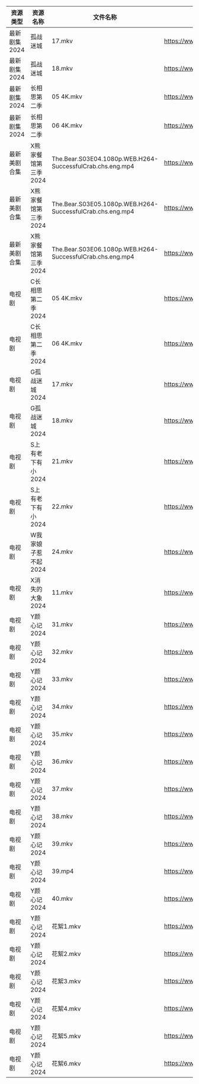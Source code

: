 | 资源类型     | 资源名称         | 文件名称                                                      | 分享链接                                 | 更新时间                |
| -------- | ------------ | --------------------------------------------------------- | ------------------------------------ | ------------------- |
| 最新剧集2024 | 孤战迷城         | 17.mkv                                                    | https://www.alipan.com/s/iAhXiec1LEf | 2024-07-10 07:32:51 |
| 最新剧集2024 | 孤战迷城         | 18.mkv                                                    | https://www.alipan.com/s/iAhXiec1LEf | 2024-07-10 07:32:51 |
| 最新剧集2024 | 长相思第二季       | 05 4K.mkv                                                 | https://www.alipan.com/s/MhHg2Ftgv32 | 2024-07-10 07:33:08 |
| 最新剧集2024 | 长相思第二季       | 06 4K.mkv                                                 | https://www.alipan.com/s/MhHg2Ftgv32 | 2024-07-10 07:33:07 |
| 最新美剧合集   | X熊家餐馆第三季2024 | The.Bear.S03E04.1080p.WEB.H264-SuccessfulCrab.chs.eng.mp4 | https://www.alipan.com/s/P8KbRfGWy8g | 2024-07-10 07:32:25 |
| 最新美剧合集   | X熊家餐馆第三季2024 | The.Bear.S03E05.1080p.WEB.H264-SuccessfulCrab.chs.eng.mp4 | https://www.alipan.com/s/P8KbRfGWy8g | 2024-07-10 07:32:24 |
| 最新美剧合集   | X熊家餐馆第三季2024 | The.Bear.S03E06.1080p.WEB.H264-SuccessfulCrab.chs.eng.mp4 | https://www.alipan.com/s/P8KbRfGWy8g | 2024-07-10 07:32:24 |
| 电视剧      | C长相思第二季2024  | 05 4K.mkv                                                 | https://www.alipan.com/s/BbRfpG19FzC | 2024-07-10 07:32:05 |
| 电视剧      | C长相思第二季2024  | 06 4K.mkv                                                 | https://www.alipan.com/s/BbRfpG19FzC | 2024-07-10 07:32:05 |
| 电视剧      | G孤战迷城2024    | 17.mkv                                                    | https://www.alipan.com/s/26pa3QWckXa | 2024-07-10 07:32:12 |
| 电视剧      | G孤战迷城2024    | 18.mkv                                                    | https://www.alipan.com/s/26pa3QWckXa | 2024-07-10 07:32:11 |
| 电视剧      | S上有老下有小2024  | 21.mkv                                                    | https://www.alipan.com/s/GAgAoekUHew | 2024-07-10 00:07:00 |
| 电视剧      | S上有老下有小2024  | 22.mkv                                                    | https://www.alipan.com/s/GAgAoekUHew | 2024-07-10 00:06:59 |
| 电视剧      | W我家娘子惹不起2024 | 24.mkv                                                    | https://www.alipan.com/s/eP3F42j5Qvb | 2024-07-10 07:32:19 |
| 电视剧      | X消失的大象2024   | 11.mkv                                                    | https://www.alipan.com/s/M2Xhvq5qY1Q | 2024-07-10 07:32:22 |
| 电视剧      | Y颜心记2024     | 31.mkv                                                    | https://www.alipan.com/s/Tmjp99EAVXz | 2024-07-10 07:32:34 |
| 电视剧      | Y颜心记2024     | 32.mkv                                                    | https://www.alipan.com/s/Tmjp99EAVXz | 2024-07-10 07:32:33 |
| 电视剧      | Y颜心记2024     | 33.mkv                                                    | https://www.alipan.com/s/Tmjp99EAVXz | 2024-07-10 07:32:33 |
| 电视剧      | Y颜心记2024     | 34.mkv                                                    | https://www.alipan.com/s/Tmjp99EAVXz | 2024-07-10 07:32:33 |
| 电视剧      | Y颜心记2024     | 35.mkv                                                    | https://www.alipan.com/s/Tmjp99EAVXz | 2024-07-10 07:32:33 |
| 电视剧      | Y颜心记2024     | 36.mkv                                                    | https://www.alipan.com/s/Tmjp99EAVXz | 2024-07-10 07:32:32 |
| 电视剧      | Y颜心记2024     | 37.mkv                                                    | https://www.alipan.com/s/Tmjp99EAVXz | 2024-07-10 07:32:32 |
| 电视剧      | Y颜心记2024     | 38.mkv                                                    | https://www.alipan.com/s/Tmjp99EAVXz | 2024-07-10 07:32:32 |
| 电视剧      | Y颜心记2024     | 39.mkv                                                    | https://www.alipan.com/s/Tmjp99EAVXz | 2024-07-10 07:32:31 |
| 电视剧      | Y颜心记2024     | 39.mp4                                                    | https://www.alipan.com/s/Tmjp99EAVXz | 2024-07-10 07:32:31 |
| 电视剧      | Y颜心记2024     | 40.mkv                                                    | https://www.alipan.com/s/Tmjp99EAVXz | 2024-07-10 07:32:31 |
| 电视剧      | Y颜心记2024     | 花絮1.mkv                                                   | https://www.alipan.com/s/Tmjp99EAVXz | 2024-07-10 07:32:30 |
| 电视剧      | Y颜心记2024     | 花絮2.mkv                                                   | https://www.alipan.com/s/Tmjp99EAVXz | 2024-07-10 07:32:30 |
| 电视剧      | Y颜心记2024     | 花絮3.mkv                                                   | https://www.alipan.com/s/Tmjp99EAVXz | 2024-07-10 07:32:29 |
| 电视剧      | Y颜心记2024     | 花絮4.mkv                                                   | https://www.alipan.com/s/Tmjp99EAVXz | 2024-07-10 07:32:29 |
| 电视剧      | Y颜心记2024     | 花絮5.mkv                                                   | https://www.alipan.com/s/Tmjp99EAVXz | 2024-07-10 07:32:28 |
| 电视剧      | Y颜心记2024     | 花絮6.mkv                                                   | https://www.alipan.com/s/Tmjp99EAVXz | 2024-07-10 07:32:28 |
